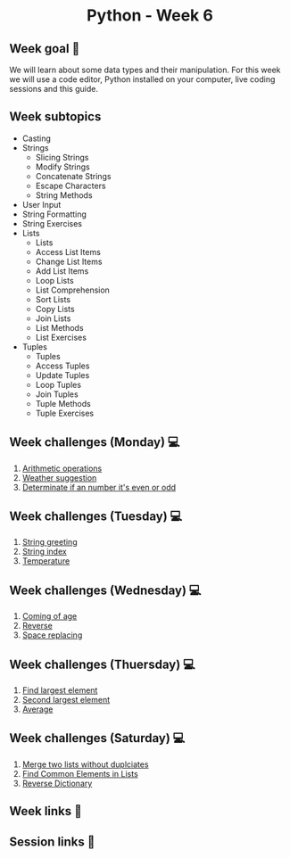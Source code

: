 <h1 align="center">Python - Week 6</h1>

## Week goal 🏁

<p>We will learn about some data types and their manipulation. For this week we will use a code editor, Python installed on your computer, live coding sessions and this guide.</p>

## Week subtopics

- Casting
- Strings
  - Slicing Strings
  - Modify Strings
  - Concatenate Strings
  - Escape Characters
  - String Methods
- User Input
- String Formatting
- String Exercises
- Lists
  - Lists
  - Access List Items
  - Change List Items
  - Add List Items
  - Loop Lists
  - List Comprehension
  - Sort Lists
  - Copy Lists 
  - Join Lists
  - List Methods
  - List Exercises
- Tuples
  - Tuples
  - Access Tuples
  - Update Tuples
  - Loop Tuples
  - Join Tuples
  - Tuple Methods
  - Tuple Exercises

## Week challenges (Monday) 💻
1. [Arithmetic operations](./challenges/e00/desc)
2. [Weather suggestion](./challenges/e01/desc)
3. [Determinate if an number it's even or odd](./challenges/e02/desc)

## Week challenges (Tuesday) 💻
1. [String greeting](./challenges/e03/desc)
2. [String index](./challenges/e04/desc)
3. [Temperature](./challenges/e05/desc)

## Week challenges (Wednesday) 💻
1. [Coming of age](./challenges/e06/desc)
2. [Reverse](./challenges/e07/desc)
3. [Space replacing](./challenges/e08/desc)

## Week challenges (Thuersday) 💻
1. [Find largest element](./challenges/e09/desc)
2. [Second largest element](./challenges/e10/desc)
3. [Average](./challenges/e11/desc)

## Week challenges (Saturday) 💻
1. [Merge two lists without duplciates](./challenges/e12/desc)
2. [Find Common Elements in Lists](./challenges/e13/desc)
3. [Reverse Dictionary](./challenges/e14/desc)

## Week links 🔗

## Session links 🔗

